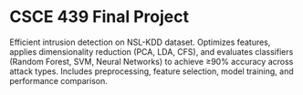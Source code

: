 # CSCE 439 Final Project
Efficient intrusion detection on NSL-KDD dataset. Optimizes features, applies dimensionality reduction (PCA, LDA, CFS), and evaluates classifiers (Random Forest, SVM, Neural Networks) to achieve ≥90% accuracy across attack types. Includes preprocessing, feature selection, model training, and performance comparison.
